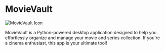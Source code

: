 # MovieVault

![MovieVault Icon](images/MovieVault.ico)

MovieVault is a Python-powered desktop application designed to help you effortlessly organize and manage your movie and series collection. If you're a cinema enthusiast, this app is your ultimate tool!


